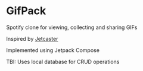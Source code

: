 # GifPack

Spotify clone for viewing, collecting and sharing GIFs

Inspired by [Jetcaster](https://github.com/android/compose-samples/tree/main/Jetcaster)

Implemented using Jetpack Compose

TBI: Uses local database for CRUD operations
